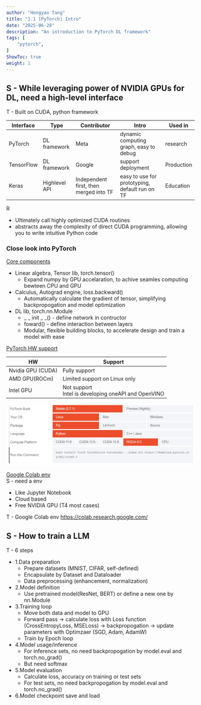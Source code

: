 ```yaml
---
author: "Hongyao Tang"
title: "1.1 [PyTorch] Intro"
date: "2025-06-28"
description: "An introduction to PyTorch DL framework"
tags: [
    "pytorch",
]
ShowToc: true
weight: 1
---
```


## S - While leveraging power of NVIDIA GPUs for DL, need a high-level interface
T - Built on CUDA, python framework

| Interface  | Type          | Contributor                            | Intro                                          | Used in    |
| ---------- | ------------- | -------------------------------------- | ---------------------------------------------- | ---------- |
| PyTorch    | DL framework  | Meta                                   | dynamic computing graph, easy to debug         | research   |
| TensorFlow | DL framework  | Google                                 | support deployment                             | Production |
| Keras      | Highlevel API | Independent first, then merged into TF | easy to use for prototyping, default run on TF | Education  |

R
- Ultimately call highly optimized CUDA routines
- abstracts away the complexity of direct CUDA programming, allowing you to write intuitive Python code


### Close look into PyTorch
<u> Core components </u>
- Linear algebra, Tensor lib, torch.tensor()
  - Expand numpy by GPU accelaration, to achive seamles computing bewteen CPU and GPU
- Calculus, Autograd engine, loss.backward()
  - Automatically calculate the gradient of tensor, simplifying backpropogation and model optimization
- DL lib, torch.nn.Module
  - _ _ init _ _() - define network in contructor
  - foward() - define interaction between layers
  - Modular, flexible building blocks, to accelerate design and train a model with ease


<u> PyTorch HW support </u>

| HW                | Support                                                  |
| ----------------- | -------------------------------------------------------- |
| Nvidia GPU (CUDA) | Fully support                                            |
| AMD GPU(ROCm)     | Limited support on Linux only                            |
| Intel GPU         | Not support <br> Intel is developing oneAPI and OpenVINO |

![alt text](images/image.png)


<u> Google Colab env </u>  
S - need a env  
- Like Jupyter Notebook
- Cloud based
- Free NVIDIA GPU (T4 most cases)

T - Google Colab env https://colab.research.google.com/



## S - How to train a LLM
T - 6 steps
- 1.Data preparation
  - Prepare datasets (MNIST, CIFAR, self-defined)
  - Encapsulate by Dataset and Dataloader
  - Data preprocessing (enhancement, normalization)
- 2.Model definition
  - Use pretrained model(ResNet, BERT) or define a new one by nn.Module
- 3.Training loop
  - Move both data and model to GPU
  - Forward pass -> calculate loss with Loss function (CrossEntropyLoss, MSELoss) -> backpropogation -> update parameters with Optimzaer (SGD, Adam, AdamW)
  - Train by Epoch loop
- 4.Model usage/inference
  - For inference sets, no need backpropogation by model.eval and torch.no_grad()
  - But need softmax
- 5.Model evaluation
  - Calculate loss, accuracy on training or test sets
  - For test sets, no need backpropogation by model.eval and torch.no_grad()
- 6.Model checkpoint save and load
